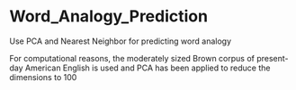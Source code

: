 # Word_Analogy_Prediction
Use PCA and Nearest Neighbor for predicting word analogy

For computational reasons, the moderately sized Brown corpus of present-day American English is used and PCA has been applied to reduce the dimensions to 100
